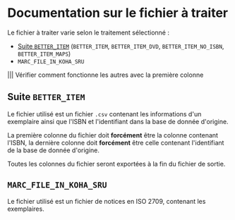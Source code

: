 # Documentation sur le fichier à traiter

Le fichier à traiter varie selon le traitement sélectionné :

* [Suite `BETTER_ITEM`](#suite-better_item) (`BETTER_ITEM`, `BETTER_ITEM_DVD`, `BETTER_ITEM_NO_ISBN`, `BETTER_ITEM_MAPS`)
* `MARC_FILE_IN_KOHA_SRU`

||| Vérifier comment fonctionne les autres avec la première colonne

## Suite `BETTER_ITEM`

Le fichier utilisé est un fichier `.csv` contenant les informations d'un exemplaire ainsi que l'ISBN et l'identifiant dans la base de donnée d'origine.

La première colonne du fichier doit __forcément__ être la colonne contenant l'ISBN, la dernière colonne doit __forcément__ être celle contenant l'identifiant de la base de donnée d'origine.

Toutes les colonnes du fichier seront exportées à la fin du fichier de sortie.

## `MARC_FILE_IN_KOHA_SRU`

Le fichier utilisé est un fichier de notices en ISO 2709, contenant les exemplaires.